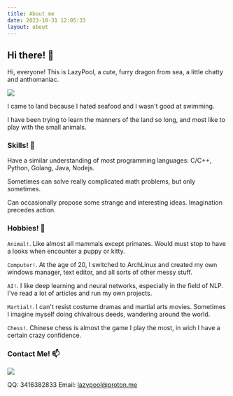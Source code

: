 ```yaml
---
title: About me
date: 2023-10-31 12:05:33
layout: about
---
```


## Hi there! 👋

Hi, everyone! This is LazyPool, a cute, furry dragon from sea, a little chatty and anthomaniac.

![](/img/header.png)

I came to land because I hated seafood and I wasn't good at swimming.

I have been trying to learn the manners of the land so long, and most like to play with the small animals.

### Skills! 🌱

Have a similar understanding of most programming languages: C/C++, Python, Golang, Java, Nodejs.

Sometimes can solve really complicated math problems, but only sometimes.

Can occasionally propose some strange and interesting ideas. Imagination precedes action.

### Hobbies! 🔭

`Animal!`. Like almost all mammals except primates. Would must stop to have a looks when encounter a puppy or kitty.

`Computer!`. At the age of 20, I switched to ArchLinux and created my own windows manager, text editor, and all sorts of other messy stuff.

`AI!`. I like deep learning and neural networks, especially in the field of NLP. I've read a lot of articles and run my own projects.

`Martial!`. I can't resist costume dramas and martial arts movies. Sometimes I imagine myself doing chivalrous deeds, wandering around the world.

`Chess!`. Chinese chess is almost the game I play the most, in wich I have a certain crazy confidence.

### Contact Me! 📫

![](/img/photo.png)

QQ: 3416382833
Email: lazypool@proton.me
